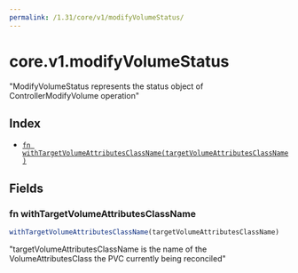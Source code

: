 ```yaml
---
permalink: /1.31/core/v1/modifyVolumeStatus/
---
```


# core.v1.modifyVolumeStatus

"ModifyVolumeStatus represents the status object of ControllerModifyVolume operation"

## Index

* [`fn withTargetVolumeAttributesClassName(targetVolumeAttributesClassName)`](#fn-withtargetvolumeattributesclassname)

## Fields

### fn withTargetVolumeAttributesClassName

```ts
withTargetVolumeAttributesClassName(targetVolumeAttributesClassName)
```

"targetVolumeAttributesClassName is the name of the VolumeAttributesClass the PVC currently being reconciled"